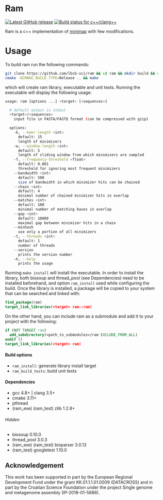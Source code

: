 # Ram

[![Latest GitHub release](https://img.shields.io/github/release/lbcb-sci/ram.svg)](https://github.com/lbcb-sci/ram/releases/latest)
[![Build status for c++/clang++](https://travis-ci.com/lbcb-sci/ram.svg?branch=master)](https://travis-ci.com/lbcb-sci/ram)

Ram is a c++ implementation of [minimap](https://github.com/lh3/minimap) with few modifications.

# Usage

To build ram run the following commands:

```bash
git clone https://github.com/lbcb-sci/ram && cd ram && mkdir build && cd build
cmake -DCMAKE_BUILD_TYPE=Release .. && make
```

which will create ram library, executable and unit tests. Running the executable will display the following usage:

```bash
usage: ram [options ...] <target> [<sequences>]

  # default output is stdout
  <target>/<sequences>
    input file in FASTA/FASTQ format (can be compressed with gzip)

  options:
    -k, --kmer-length <int>
      default: 15
      length of minimizers
    -w, --window-length <int>
      default: 5
      length of sliding window from which minimizers are sampled
    -f, --frequency-threshold <float>
      default: 0.001
      threshold for ignoring most frequent minimizers
    --bandwidth <int>
      default: 500
      size of bandwidth in which minimizer hits can be chained
    --chain <int>
      default: 4
      minimal number of chained minimizer hits in overlap
    --matches <int>
      default: 100
      minimal number of matching bases in overlap
    --gap <int>
      default: 10000
      maximal gap between minimizer hits in a chain
    --minhash
      use only a portion of all minimizers
    -t, --threads <int>
      default: 1
      number of threads
    --version
      prints the version number
    -h, --help
      prints the usage
```

Running `make install` will install the executable. In order to install the library, both biosoup and thread_pool (see Dependencies) need to be installed beforehand, and option `ram_install` used while configuring the build. Once the library is installed, a package will be copied to your system that can be searched and linked with:

```cmake
find_package(ram)
target_link_libraries(<target> ram::ram)
```

On the other hand, you can include ram as a submodule and add it to your project with the following:

```cmake
if (NOT TARGET ram)
  add_subdirectory(<path_to_submodules>/ram EXCLUDE_FROM_ALL)
endif ()
target_link_libraries(<target> ram)
```

#### Build options

- `ram_install`: generate library install target
- `ram_build_tests`: build unit tests

#### Dependencies

- gcc 4.8+ | clang 3.5+
- cmake 3.11+
- pthread
- (ram_exe) (ram_test) zlib 1.2.8+

###### Hidden

- biosoup 0.10.0
- thread_pool 3.0.3
- (ram_exe) (ram_test) bioparser 3.0.13
- (ram_test) googletest 1.10.0

## Acknowledgement

This work has been supported in part by the European Regional Development Fund under the grant KK.01.1.1.01.0009 (DATACROSS) and in part by the Croatian Science Foundation under the project Single genome and metagenome assembly (IP-2018-01-5886).
